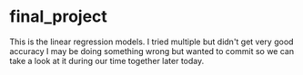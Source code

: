 # final_project

This is the linear regression models. I tried multiple but didn't get very good accuracy I may be doing something wrong but wanted to commit so we can take a look at it during our time together later today.